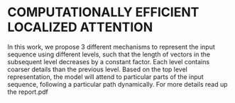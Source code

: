 # COMPUTATIONALLY EFFICIENT LOCALIZED ATTENTION
In this work, we propose 3 different mechanisms to represent the input sequence using different levels, such that the length of vectors in the subsequent level decreases by a constant factor. Each level contains coarser details than the previous level. 
Based on the top level representation, the model will attend to particular parts of the input sequence, following a particular path dynamically.
For more details read up the report.pdf
